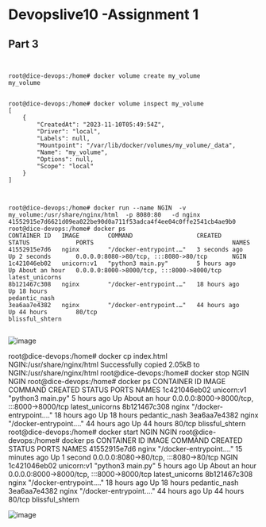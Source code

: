 # Devopslive10 -Assignment 1
## Part 3

 



```


root@dice-devops:/home# docker volume create my_volume
my_volume


root@dice-devops:/home# docker volume inspect my_volume
[
    {
        "CreatedAt": "2023-11-10T05:49:54Z",
        "Driver": "local",
        "Labels": null,
        "Mountpoint": "/var/lib/docker/volumes/my_volume/_data",
        "Name": "my_volume",
        "Options": null,
        "Scope": "local"
    }
]



root@dice-devops:/home# docker run --name NGIN  -v my_volume:/usr/share/nginx/html  -p 8080:80   -d nginx
41552915e7d6621d09ea022be90d0a711f53adca4f4ee04c0ffe2541cb4ae9b0
root@dice-devops:/home# docker ps
CONTAINER ID   IMAGE        COMMAND                  CREATED         STATUS             PORTS                                       NAMES
41552915e7d6   nginx        "/docker-entrypoint.…"   3 seconds ago   Up 2 seconds       0.0.0.0:8080->80/tcp, :::8080->80/tcp       NGIN
1c421046eb02   unicorn:v1   "python3 main.py"        5 hours ago     Up About an hour   0.0.0.0:8000->8000/tcp, :::8000->8000/tcp   latest_unicorns
8b121467c308   nginx        "/docker-entrypoint.…"   18 hours ago    Up 18 hours                                                    pedantic_nash
3ea6aa7e4382   nginx        "/docker-entrypoint.…"   44 hours ago    Up 44 hours        80/tcp                                      blissful_shtern


```
 


![image](https://github.com/sydali/devopslive1.3/assets/449393/2d70f043-a530-4786-bfbe-4b8157a5a96b)


root@dice-devops:/home# docker cp index.html NGIN:/usr/share/nginx/html
Successfully copied 2.05kB to NGIN:/usr/share/nginx/html
root@dice-devops:/home# docker stop NGIN
NGIN
root@dice-devops:/home# docker ps
CONTAINER ID   IMAGE        COMMAND                  CREATED        STATUS             PORTS                                       NAMES
1c421046eb02   unicorn:v1   "python3 main.py"        5 hours ago    Up About an hour   0.0.0.0:8000->8000/tcp, :::8000->8000/tcp   latest_unicorns
8b121467c308   nginx        "/docker-entrypoint.…"   18 hours ago   Up 18 hours                                                    pedantic_nash
3ea6aa7e4382   nginx        "/docker-entrypoint.…"   44 hours ago   Up 44 hours        80/tcp                                      blissful_shtern
root@dice-devops:/home# docker start NGIN
NGIN
root@dice-devops:/home# docker ps
CONTAINER ID   IMAGE        COMMAND                  CREATED          STATUS             PORTS                                       NAMES
41552915e7d6   nginx        "/docker-entrypoint.…"   15 minutes ago   Up 1 second        0.0.0.0:8080->80/tcp, :::8080->80/tcp       NGIN
1c421046eb02   unicorn:v1   "python3 main.py"        5 hours ago      Up About an hour   0.0.0.0:8000->8000/tcp, :::8000->8000/tcp   latest_unicorns
8b121467c308   nginx        "/docker-entrypoint.…"   18 hours ago     Up 18 hours                                                    pedantic_nash
3ea6aa7e4382   nginx        "/docker-entrypoint.…"   44 hours ago     Up 44 hours        80/tcp                                      blissful_shtern



![image](https://github.com/sydali/devopslive1.3/assets/449393/966b1477-1f5e-4625-a7c7-87b9085e0721)

 
```
